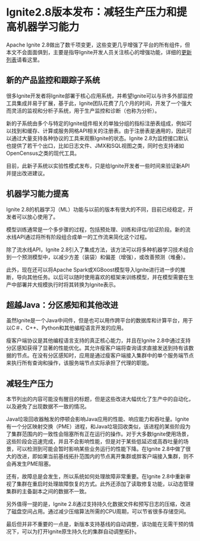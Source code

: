 # Ignite2.8版本发布：减轻生产压力和提高机器学习能力
Apache Ignite 2.8做出了数千项变更，这些变更几乎增强了平台的所有组件，但本文不会面面俱到，主要是指导Ignite开发人员关注核心的增强功能，详细的[更新列表](https://www.oschina.net/news/113820/apache-ignite-2-8-0-released)请看这里。

## 新的产品监控和跟踪子系统

很多Ignite开发者将Ignite部署于核心应用系统，并希望Ignite可以与许多外部监控工具集成并易于扩展，基于此，Ignite团队花费了几个月的时间，开发了一个强大而灵活的监视和分析子系统，用于生产监控和诊断（也称为分析）。

新的子系统由多个与特定的Ignite组件相关的单独分组的指标注册表组成，例如可以找到和缓存、计算或服务网格API相关的注册表。由于注册表是通用的，因此可以通过大量支持各种协议的工具来观察Ignite的状态。Ignite 2.8为监控接口默认也提供了若干个出口，比如日志文件、JMX和SQL视图之类，同时也支持诸如OpenCensus之类的现代工具。

目前，此新子系统以实验性模式发布，只是给Ignite开发者一些时间来验证新API并提出改进建议。

## 机器学习能力提高

Ignite 2.8的机器学习（ML）功能与以前的版本有很大的不同，目前已经稳定，开发者可以放心使用了。

模型训练通常是一个多步骤的过程，包括预处理、训练和评估/验证阶段。新的流水线API通过将所有阶段组合成单一的工作流来简化这个过程。

除了流水线API，Ignite 2.8引入了集成方法，该方法可以将多种机器学习技术组合到一个预测模型中，以减少方差（装袋）和偏差（增强），或改善预测（堆叠）。

此外，现在还可以将Apache Spark或XGBoost模型导入Ignite进行进一步的推断，导向其他任务。以后可以随时使用喜欢的框架来训练模型，并在模型需要在生产中部署并大规模执行时将其转换为Ignite表示。

## 超越Java：分区感知和其他改进

虽然Ignite是一个Java中间件，但是也可以用作跨平台的数据库和计算平台，用于以C＃、C++、Python和其他编程语言开发的应用。

瘦客户端协议是其他编程语言支持的真正核心能力，并且在Ignite 2.8中通过支持分区感知获得了显著的性能优化。其允许瘦客户端将查询请求直接发送到持有该数据的节点。在没有分区感知时，应用是通过瘦客户端接入集群中的单个服务端节点来执行所有查询和操作，该服务端节点实际承担了代理的职能。

## 减轻生产压力

本节列出的内容可能没有醒目的标题，但是这些改进大幅优化了生产中的自动化，以及避免了出现数据不一致的情况。

Java垃圾回收器触发的停顿会影响Java应用的性能、响应能力和吞吐量。Ignite有一个分区映射交换（PME）进程，和Java垃圾回收类似，该进程的某些阶段为了集群范围内的一致性会阻塞所有正在运行的操作。对于大多数Ignite使用场景，这些阶段会迅速完成，并且不会影响性能，但是对于某些低延迟或高吞吐量的场景，可以检测到可能会暂时影响某些业务运行的性能下降。在Ignite 2.8中做了很大的改进，即如果当前基线拓扑范围内的节点离开集群或胖客户端接入集群，则不会再发生PME阻塞。

还有，故障总是会发生，所以系统如何处理故障非常重要。在Ignite 2.8中重新审视了集群在重启时处理故障恢复的方式。此外还添加了读取修复功能，以动态管理集群的主备副本之间的数据不一致。

另外值得一提的是，Ignite 2.8通过支持持久化数据文件和预写日志的压缩，改进了磁盘空间占用。通过减少压缩算法所需的CPU周期，可以节省很多存储空间。

最后但并非不重要的一点是，新版本支持基线的自动调整，该功能在无需干预的情况下，可以为打开Ignite原生持久化的集群自动调整拓扑。
